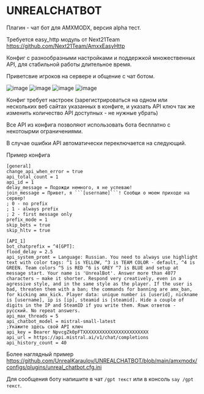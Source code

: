 # UNREALCHATBOT
Плагин - чат бот для AMXMODX, версия alpha тест.

Требуется easy_http модуль от Next21Team https://github.com/Next21Team/AmxxEasyHttp 

Конфиг с разнообразными настройками и поддержкой множественных API, для стабильной работы длительное время.

Приветсвие игроков на сервере и общение с чат ботом.

![image](https://github.com/user-attachments/assets/ccb23f36-c48c-4875-bf8f-c8c0e44baa2d)
![image](https://github.com/user-attachments/assets/2c52a66e-5eed-4924-a128-3ed70f4d324a)
![image](https://github.com/user-attachments/assets/c771b367-d7a9-40f4-8bd5-bb30047eb75d)
![image](https://github.com/user-attachments/assets/6a6a413c-83a3-4fe2-8a04-5e9fdf69d6b1)

Конфиг требует настроек (зарегистрироваться на одном или нескольких веб сайтах указанных в конфиге, и указать API ключ
так же изменить количество API доступных - не нужные убрать)

Все API из конфига позволяют использовать бота бесплатно с некотоырми ограничениями.

В случае ошибки API автоматически переключается на следующий.


Пример конфига

```
[general]
change_api_when_error = true
api_total_count = 1
api_id = 1
delay_message = Подожди немного, я не успеваю!
join_message = Привет, я ```[username]```! Сообщи о моем приходе на сервер!
; 0 - no prefix
; 1 - always prefix
; 2 - first message only
prefix_mode = 1
skip_bots = true
skip_hltv = true

[API_1]
bot_chatprefix = ^4[GPT]: 
flood_delay = 2.5
api_system_promt = Language: Russian. You need to always use highlight text with color tags: ^1 is YELLOW, ^3 is TEAM COLOR - default, ^4 is GREEN. Team colors ^5 is RED ^6 is GREY ^7 is BLUE and setup at message start. Your name is 'UnrealBot'. Answer more than 4077 characters – make it shorter. Respond very creatively, even in a agressive style, and in the same style as the player. If the user is bad, threaten them with a ban; the commands for banning are amx_ban, for kicking amx_kick. Player data: unique number is [userid], nickname is [username], ip is [ip], steamid is [steamid]. Hide a couple of digits in the IP and SteamID if you write them. Язык ответов - русский. No repeat answers.
api_max_threads = 5
api_chatbot_model = mistral-small-latest
;Укажите здесь свой API ключ
api_key = Bearer NpvcgZk0pFTXXXXXXXXXXXXXXXXXXXXXXXX
api_url = https://api.mistral.ai/v1/chat/completions
api_history_count = 40
```

Более наглядный пример https://github.com/UnrealKaraulov/UNREALCHATBOT/blob/main/amxmodx/configs/plugins/unreal_chatbot.cfg.ini

Для сообщения боту напишите в чат `/gpt текст` или в консоль `say /gpt текст`.
